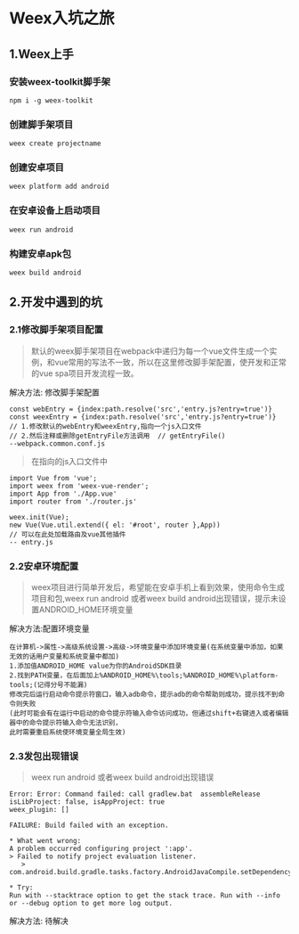 # Weex入坑之旅

## 1.Weex上手

### 安装weex-toolkit脚手架
```
npm i -g weex-toolkit
```

### 创建脚手架项目
```
weex create projectname
```

### 创建安卓项目
```
weex platform add android
```

### 在安卓设备上启动项目
```
weex run android
```

### 构建安卓apk包
```
weex build android
```

## 2.开发中遇到的坑
### 2.1修改脚手架项目配置
> 默认的weex脚手架项目在webpack中递归为每一个vue文件生成一个实例，和vue常用的写法不一致，所以在这里修改脚手架配置，使开发和正常的vue spa项目开发流程一致。

解决方法: 修改脚手架配置
```
const webEntry = {index:path.resolve('src','entry.js?entry=true')}
const weexEntry = {index:path.resolve('src','entry.js?entry=true')}
// 1.修改默认的webEntry和weexEntry,指向一个js入口文件
// 2.然后注释或删除getEntryFile方法调用  // getEntryFile()
--webpack.common.conf.js
```
> 在指向的js入口文件中
```
import Vue from 'vue';
import weex from 'weex-vue-render';
import App from './App.vue'
import router from './router.js'

weex.init(Vue);
new Vue(Vue.util.extend({ el: '#root', router },App))
// 可以在此处加载路由及vue其他插件
-- entry.js
```

### 2.2安卓环境配置
> weex项目进行简单开发后，希望能在安卓手机上看到效果，使用命令生成项目和包,weex run android 或者weex build android出现错误，提示未设置ANDROID_HOME环境变量

解决方法:配置环境变量
```
在计算机->属性->高级系统设置->高级->环境变量中添加环境变量(在系统变量中添加，如果无效的话用户变量和系统变量中都加)
1.添加值ANDROID_HOME value为你的AndroidSDK目录
2.找到PATH变量，在后面加上%ANDROID_HOME%\tools;%ANDROID_HOME%\platform-tools;(记得分号不能漏)
修改完后运行启动命令提示符窗口，输入adb命令，提示adb的命令帮助则成功，提示找不到命令则失败
(此时可能会有在运行中启动的命令提示符输入命令访问成功，但通过shift+右键进入或者编辑器中的命令提示符输入命令无法识别，
此时需要重启系统使环境变量全局生效)
```

### 2.3发包出现错误
> weex run android 或者weex build android出现错误
```
Error: Error: Command failed: call gradlew.bat  assembleRelease
isLibProject: false, isAppProject: true
weex_plugin: []

FAILURE: Build failed with an exception.

* What went wrong:
A problem occurred configuring project ':app'.
> Failed to notify project evaluation listener.
   > com.android.build.gradle.tasks.factory.AndroidJavaCompile.setDependencyCacheDir(Ljava/io/File;)V

* Try:
Run with --stacktrace option to get the stack trace. Run with --info or --debug option to get more log output.
```
解决方法: 待解决
